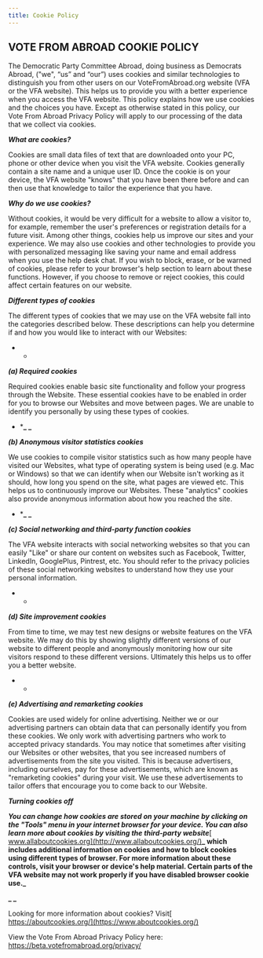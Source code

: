 ```yaml
---
title: Cookie Policy
---
```

## **VOTE FROM ABROAD COOKIE POLICY**

The Democratic Party Committee Abroad, doing business as Democrats Abroad, ("we", “us” and “our”) uses cookies and similar technologies to distinguish you from other users on our VoteFromAbroad.org website (VFA or the VFA website). This helps us to provide you with a better experience when you access the VFA website. This policy explains how we use cookies and the choices you have. Except as otherwise stated in this policy, our Vote From Abroad Privacy Policy will apply to our processing of the data that we collect via cookies.

***What are cookies?***

Cookies are small data files of text that are downloaded onto your PC, phone or other device when you visit the VFA website. Cookies generally contain a site name and a unique user ID. Once the cookie is on your device, the VFA website "knows" that you have been there before and can then use that knowledge to tailor the experience that you have.

***Why do we use cookies?***

Without cookies, it would be very difficult for a website to allow a visitor to, for example, remember the user's preferences or registration details for a future visit. Among other things, cookies help us improve our sites and your experience. We may also use cookies and other technologies to provide you with personalized messaging like saving your name and email address when you use the help desk chat. If you wish to block, erase, or be warned of cookies, please refer to your browser's help section to learn about these functions. However, if you choose to remove or reject cookies, this could affect certain features on our website.

***Different types of cookies***

The different types of cookies that we may use on the VFA website fall into the categories described below. These descriptions can help you determine if and how you would like to interact with our Websites:

* *

***(a) Required cookies***

Required cookies enable basic site functionality and follow your progress through the Website. These essential cookies have to be enabled in order for you to browse our Websites and move between pages. We are unable to identify you personally by using these types of cookies.

* ***_ _**

***(b) Anonymous visitor statistics cookies***

We use cookies to compile visitor statistics such as how many people have visited our Websites, what type of operating system is being used (e.g. Mac or Windows) so that we can identify when our Website isn't working as it should, how long you spend on the site, what pages are viewed etc. This helps us to continuously improve our Websites. These "analytics" cookies also provide anonymous information about how you reached the site.

* ***_ _**

***(c) Social networking and third-party function cookies***

The VFA website interacts with social networking websites so that you can easily "Like" or share our content on websites such as Facebook, Twitter, LinkedIn, GooglePlus, Pintrest, etc. You should refer to the privacy policies of these social networking websites to understand how they use your personal information.

* *

***(d) Site improvement cookies***

From time to time, we may test new designs or website features on the VFA website. We may do this by showing slightly different versions of our website to different people and anonymously monitoring how our site visitors respond to these different versions. Ultimately this helps us to offer you a better website.

* *

***(e) Advertising and remarketing cookies***

Cookies are used widely for online advertising. Neither we or our advertising partners can obtain data that can personally identify you from these cookies. We only work with advertising partners who work to accepted privacy standards. You may notice that sometimes after visiting our Websites or other websites, that you see increased numbers of advertisements from the site you visited. This is because advertisers, including ourselves, pay for these advertisements, which are known as "remarketing cookies" during your visit. We use these advertisements to tailor offers that encourage you to come back to our Website.

***Turning cookies off***

***You can change how cookies are stored on your machine by clicking on the "Tools" menu in your internet browser for your device. You can also learn more about cookies by visiting the third-party website***[ www.allaboutcookies.org](http://www.allaboutcookies.org/)**_ which includes additional information on cookies and how to block cookies using different types of browser. For more information about these controls, visit your browser or device's help material. Certain parts of the VFA website may not work properly if you have disabled browser cookie use._**

**_ _**

Looking for more information about cookies? Visit[ https://aboutcookies.org/](https://www.aboutcookies.org/)

View the Vote From Abroad Privacy Policy here: https://beta.votefromabroad.org/privacy/